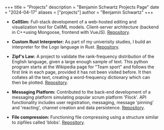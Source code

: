 +++
title = "Projects"
description = "Benjamin Schwartz Projects Page"
date = "2024-04-17"
aliases = ["projects"]
author = "Benjamin Schwartz"
+++

* **CellSim:** Full-stack development of a web-hosted editing and visualization tool for CellML models. Client-server architecture (backend in C++using Mongoose, frontend with VueJS). [Repository](https://github.com/benjischwartz/CellSim).

* **Custom Rust Interpreter:** As part of my univerisity studies, I build an interpreter for the Logo language in Rust. [Repository](https://github.com/benjischwartz/COMP6991/tree/main/ass1).

* **Zipf's Law:** A project to validate the rank-frequency distribution of the English language, given a large enough sample of text. This python program starts at the Wikipedia page for "Team sport" and follows the first link in each page, provided it has not been visited before. It then collates all the text, creating a word-frequency dictionary which can then be plotted. [Repository](https://github.com/benjischwartz/zipf).

* **Messaging Platform:** Contributed to the back-end development of a messaging platform simulating popular scrum platform 'Flock'. API functionality includes user registration, messaging, message 'pinning' and 'reacting', channel creation and data persistence. [Repository](https://github.com/benjischwartz/flockr).

* **File compression:** Functioning file compressing using a structure similar to zipfiles called 'blobs'. [Repository](https://github.com/benjischwartz/blobby_file_compressor).
